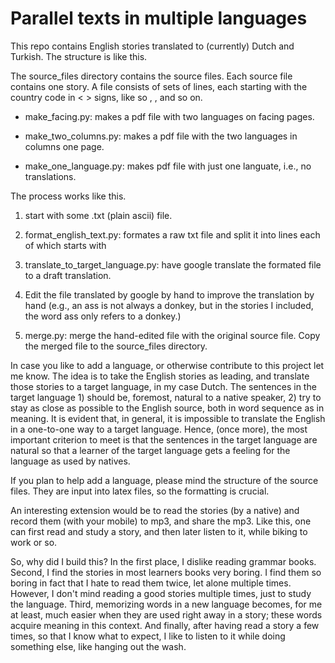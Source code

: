 # Parallel texts in multiple languages


This repo contains English stories translated to (currently) Dutch and Turkish. The structure is like this.

The source_files directory contains the source files. Each source file contains one story. A file consists of sets of lines, each starting with the country code in < > signs, like so <en>, <nl>, and so on.

- make_facing.py: makes a pdf file with two languages on facing pages.

- make_two_columns.py: makes a pdf file with the two languages in columns one page.

- make_one_language.py: makes pdf file with just one languate, i.e., no translations.

The process works like this.

1. start with some .txt (plain ascii) file.

2. format_english_text.py: formates a raw txt file and split it into lines each of which starts with <en>

2. translate_to_target_language.py: have google translate the formated file to a draft translation. 

3. Edit the file translated by google by hand to improve the translation by hand (e.g., an ass is not always a donkey, but in the stories I included, the word ass only refers to a donkey.)

4. merge.py: merge the hand-edited file with the original source file. Copy the merged file to the source_files directory.

In case you like to add a language, or otherwise contribute to this project let me know. The idea is to take the English stories as leading, and translate those stories to a target language, in my case Dutch. The sentences in the target language 1) should be, foremost, natural to a native speaker, 2) try to stay as close as possible to the English source, both in word sequence as in meaning. It is evident that,  in general, it is impossible to translate the English in a one-to-one way to a target language. Hence, (once more), the most important criterion to meet is that the sentences in the target language are natural so that a learner of the target language gets a feeling for the language as used by natives.

If you plan to help add a language, please mind the structure of the source files. They are input into latex files, so the formatting is crucial.

An interesting extension would be to read the stories (by a native) and record them (with your mobile) to  mp3, and share the mp3. Like this, one can first read and study a story, and then later listen to it, while biking to work or so. 

So, why did I build this? In the first place, I dislike reading grammar books. Second, I find the stories in most  learners books very boring. I find them so boring in fact that I hate to read them twice, let alone multiple times. However, I don't mind reading a good stories multiple times, just to study the language. Third, memorizing words in a new language becomes, for me at least, much easier when they are used right away in a story; these words acquire meaning in this context. And finally, after having read a story a few times, so that I know what to expect, I like to listen to it while doing something else, like hanging out the wash.

